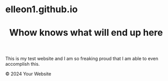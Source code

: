 # elleon1.github.io

<!DOCTYPE html>
<html lang="en">
<head>
    <meta charset="UTF-8">
    <meta name="viewport" content="width=device-width, initial-scale=1.0">
    <link rel="stylesheet" href="styles.css">
    <title>Your Website</title>
</head>
<body>
    <header>
        <h1>Whow knows what will end up here</h1>
    </header>
    <main>
        <p>This is my test website and I am so freaking proud that I am able to even accomplish this.</p>
    </main>
    <footer>
        <p>&copy; 2024 Your Website</p>
    </footer>
</body>
</html>
